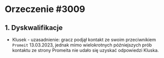 # Orzeczenie #3009

## 1. Dyskwalifikacje
- Klusek - uzasadnienie: gracz podjął kontakt ze swoim przeciwnikiem `Promeit` 13.03.2023, jednak mimo wielokrotnych późniejszych prób kontaktu ze strony Promeita nie udało się uzyskać odpowiedzi Kluska.
